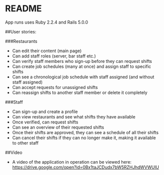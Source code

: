 # README

App runs uses Ruby 2.2.4 and Rails 5.0.0

##User stories:

###Restaurants
 - Can edit their content (main page)
 - Can add staff roles (server, bar staff etc.)
 - Can verify staff members who sign-up before they can request shifts
 - Can create job schedules (many at once) and assign staff to specific shifts
 - Can see a chronological job schedule with staff assigned (and without staff assigned)
 - Can accept requests for unassigned shifts
 - Can reassign shifts to another staff member or delete it completely

###Staff
 - Can sign-up and create a profile
 - Can view restaurants and see what shifts they have available
 - Once verified, can request shifts
 - Can see an overview of their requested shifts
 - Once their shifts are approved, they can see a schedule of all their shifts
 - Can cancel their shifts if they can no longer make it, making it available to other staff

##Video
- A video of the application in operation can be viewed here: https://drive.google.com/open?id=0Bx1taJCDudx7bW5RZHJhdWVWUlU
